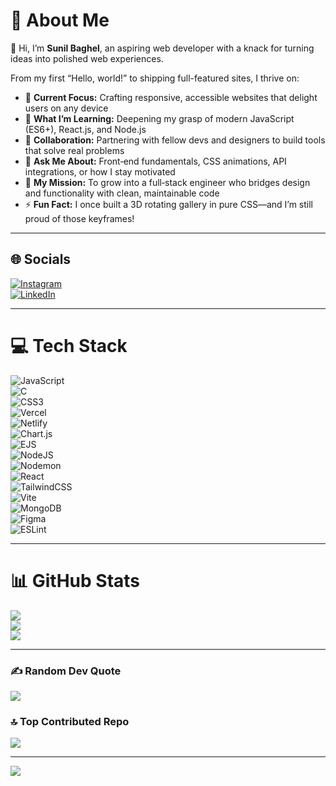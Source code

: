 # 💫 About Me

👋 Hi, I’m **Sunil Baghel**, an aspiring web developer with a knack for turning ideas into polished web experiences.  

From my first “Hello, world!” to shipping full-featured sites, I thrive on:

- 🔭 **Current Focus:** Crafting responsive, accessible websites that delight users on any device  
- 🌱 **What I’m Learning:** Deepening my grasp of modern JavaScript (ES6+), React.js, and Node.js  
- 🤝 **Collaboration:** Partnering with fellow devs and designers to build tools that solve real problems  
- 💬 **Ask Me About:** Front‑end fundamentals, CSS animations, API integrations, or how I stay motivated  
- 🚀 **My Mission:** To grow into a full‑stack engineer who bridges design and functionality with clean, maintainable code  
- ⚡ **Fun Fact:** I once built a 3D rotating gallery in pure CSS—and I’m still proud of those keyframes!

---

## 🌐 Socials  
[![Instagram](https://img.shields.io/badge/Instagram-%23E4405F.svg?logo=Instagram&logoColor=white)](https://instagram.com/sunilbaghel5075)  
[![LinkedIn](https://img.shields.io/badge/LinkedIn-%230077B5.svg?logo=linkedin&logoColor=white)](https://www.linkedin.com/in/sunil-baghel-140a60348/)  

---

# 💻 Tech Stack  
![JavaScript](https://img.shields.io/badge/javascript-%23323330.svg?style=plastic&logo=javascript&logoColor=%23F7DF1E)  
![C](https://img.shields.io/badge/c-%2300599C.svg?style=plastic&logo=c&logoColor=white)  
![CSS3](https://img.shields.io/badge/css3-%231572B6.svg?style=plastic&logo=css3&logoColor=white)  
![Vercel](https://img.shields.io/badge/vercel-%23000000.svg?style=plastic&logo=vercel&logoColor=white)  
![Netlify](https://img.shields.io/badge/netlify-%23000000.svg?style=plastic&logo=netlify&logoColor=%2300C7B7)  
![Chart.js](https://img.shields.io/badge/chart.js-F5788D.svg?style=plastic&logo=chart.js&logoColor=white)  
![EJS](https://img.shields.io/badge/ejs-%23B4CA65.svg?style=plastic&logo=ejs&logoColor=black)  
![NodeJS](https://img.shields.io/badge/node.js-6DA55F?style=plastic&logo=node.js&logoColor=white)  
![Nodemon](https://img.shields.io/badge/NODEMON-%23323330.svg?style=plastic&logo=nodemon&logoColor=%BBDEAD)  
![React](https://img.shields.io/badge/react-%2320232a.svg?style=plastic&logo=react&logoColor=%2361DAFB)  
![TailwindCSS](https://img.shields.io/badge/tailwindcss-%2338B2AC.svg?style=plastic&logo=tailwind-css&logoColor=white)  
![Vite](https://img.shields.io/badge/vite-%23646CFF.svg?style=plastic&logo=vite&logoColor=white)  
![MongoDB](https://img.shields.io/badge/MongoDB-%234ea94b.svg?style=plastic&logo=mongodb&logoColor=white)  
![Figma](https://img.shields.io/badge/figma-%23F24E1E.svg?style=plastic&logo=figma&logoColor=white)  
![ESLint](https://img.shields.io/badge/ESLint-4B3263?style=plastic&logo=eslint&logoColor=white)  

---

# 📊 GitHub Stats  
![](https://github-readme-stats.vercel.app/api?username=SunilBaghel002&theme=radical&hide_border=false&include_all_commits=true&count_private=true)  
![](https://nirzak-streak-stats.vercel.app/?user=Sunilbaghel002&theme=radical&hide_border=false)  
![](https://github-readme-stats.vercel.app/api/top-langs/?username=SunilBaghel002&theme=radical&hide_border=false&include_all_commits=true&count_private=true&layout=compact)  

---

### ✍️ Random Dev Quote  
![](https://quotes-github-readme.vercel.app/api?type=horizontal&theme=radical)  

### 🔝 Top Contributed Repo  
![](https://github-contributor-stats.vercel.app/api?username=Sunilbaghel002&limit=5&theme=radical&combine_all_yearly_contributions=true)  

---

[![](https://visitcount.itsvg.in/api?id=Sunilbaghel002&icon=3&color=0)](https://visitcount.itsvg.in)  

<!-- Proudly created with GPRM ( https://gprm.itsvg.in ) -->
